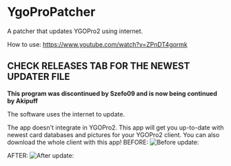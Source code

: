 # YgoProPatcher
A patcher that updates YGOPro2 using internet.

How to use: https://www.youtube.com/watch?v=ZPnDT4gormk

## **CHECK RELEASES TAB FOR THE NEWEST UPDATER FILE**

**This program was discontinued by Szefo09 and is now being continued by Akipuff**

The software uses the internet to update.

The app doesn't integrate in YGOPro2.
This app will get you up-to-date with newest card databases and pictures for your YGOPro2 client.
You can also download the whole client with this app!
BEFORE:
![Before update:](https://i.imgur.com/F3aS3Ty.jpg)

AFTER:
![After update:](https://i.imgur.com/BTOaBbr.jpg)
